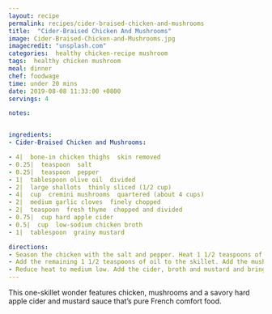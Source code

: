 ```yaml
---
layout: recipe
permalink: recipes/cider-braised-chicken-and-mushrooms
title:  "Cider-Braised Chicken And Mushrooms"
image: Cider-Braised-Chicken-and-Mushrooms.jpg
imagecredit: "unsplash.com"
categories:  healthy chicken-recipe mushroom
tags:  healthy chicken mushroom
meal: dinner
chef: foodwage
time: under 20 mins
date: 2019-08-08 11:33:00 +0800
servings: 4

notes:


ingredients:
- Cider-Braised Chicken and Mushrooms:

- 4|  bone-in chicken thighs  skin removed
- 0.25|  teaspoon  salt
- 0.25|  teaspoon  pepper
- 1|  tablespoon olive oil  divided
- 2|  large shallots  thinly sliced (1/2 cup)
- 4|  cup  cremini mushrooms  quartered (about 4 cups)
- 2|  medium garlic cloves  finely chopped
- 2|  teaspoon  fresh thyme  chopped and divided
- 0.75|  cup hard apple cider
- 0.5|  cup  low-sodium chicken broth
- 1|  tablespoon  grainy mustard

directions:
- Season the chicken with the salt and pepper. Heat 1 1/2 teaspoons of oil in a large skillet over medium-high heat. Add the chicken to the pan and cook until lightly browned, 3 minutes per side. Transfer chicken to a plate.
- Add the remaining 1 1/2 teaspoons of oil to the skillet. Add the mushrooms and shallots and sauté, stirring frequently, until mushrooms begin to brown, 4 minutes. Add the garlic and thyme and cook until fragrant, 45 seconds.
- Reduce heat to medium low. Add the cider, broth and mustard and bring to a simmer, scraping up browned bits on bottom of pan. Add the chicken and any accumulated juices from the plate, cover and simmer until the chicken is cooked through, about 8 minutes. Remove the lid and simmer uncovered until the sauce has reduced by half, about 5 minutes. Serve.
---
```


This one-skillet wonder features chicken, mushrooms and a savory hard apple cider and mustard sauce that’s pure French comfort food.